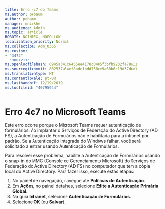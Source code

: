 ```yaml
---
title: Erro 4c7 do Teams
ms.author: pebaum
author: pebaum
manager: mnirkhe
ms.audience: Admin
ms.topic: article
ROBOTS: NOINDEX, NOFOLLOW
localization_priority: Normal
ms.collection: Adm_O365
ms.custom:
- "3472"
- "9001211"
ms.openlocfilehash: 0945a341c6456ee4178c0485f3bfb9232fa78a11
ms.sourcegitcommit: 802537a54ef8bde1bdd758ee9a60b6c19d37d6e1
ms.translationtype: HT
ms.contentlocale: pt-BR
ms.lasthandoff: 12/19/2019
ms.locfileid: "40795944"
---
```

# <a name="4c7-error-in-microsoft-teams"></a>Erro 4c7 no Microsoft Teams

Este erro ocorre porque o Microsoft Teams requer autenticação de formulários. Ao implantar o Serviços de Federação do Active Directory (AD FS), a Autenticação de Formulários não é habilitada para a intranet por padrão. Se a Autenticação Integrada do Windows falhar, você será solicitado a entrar usando Autenticação de Formulários.

Para resolver esse problema, habilite a Autenticação de Formulários usando o snap-in do MMC (Console de Gerenciamento Microsoft) do Serviços de Federação do Active Directory (AD FS) no computador que tem a cópia local do Active Directory. Para fazer isso, execute estas etapas: 

1. No painel de navegação, navegue até **Políticas de Autenticação**.
2. Em **Ações**, no painel detalhes, selecione **Edite a Autenticação Primária Global**.
3. Na guia **Intranet**, selecione **Autenticação de Formulários**.
4. Selecione **OK** (ou **Salvar**). 